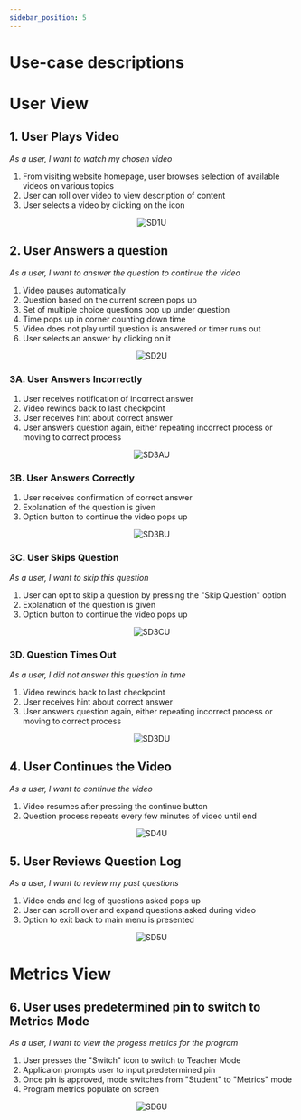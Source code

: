 ```yaml
---
sidebar_position: 5
---
```

# Use-case descriptions

# User View

## 1. User Plays Video
*As a user, I want to watch my chosen video*
1. From visiting website homepage, user browses selection of available videos on various topics
2. User can roll over video to view description of content
3. User selects a video by clicking on the icon

<div align="center">

![SD1U](/img/SD1U.png)

</div>

## 2. User Answers a question
*As a user, I want to answer the question to continue the video*
1. Video pauses automatically
2. Question based on the current screen pops up
3. Set of multiple choice questions pop up under question
4. Time pops up in corner counting down time
5. Video does not play until question is answered or timer runs out
6. User selects an answer by clicking on it

<div align="center">

![SD2U](/img/SD2U.png)

</div>

### 3A. User Answers Incorrectly
1. User receives notification of incorrect answer
2. Video rewinds back to last checkpoint
2. User receives hint about correct answer
3. User answers question again, either repeating incorrect process or moving to correct process

<div align="center">

![SD3AU](/img/SD3AU.png)

</div>

### 3B. User Answers Correctly
1. User receives confirmation of correct answer
2. Explanation of the question is given
3. Option button to continue the video pops up

<div align="center">

![SD3BU](/img/SD3BU.png)

</div>

### 3C. User Skips Question
*As a user, I want to skip this question*
1. User can opt to skip a question by pressing the "Skip Question" option
2. Explanation of the question is given
3. Option button to continue the video pops up

<div align="center">

![SD3CU](/img/SD3CU.png)

</div>

### 3D. Question Times Out
*As a user, I did not answer this question in time*
1. Video rewinds back to last checkpoint
2. User receives hint about correct answer
3. User answers question again, either repeating incorrect process or moving to correct process

<div align="center">

![SD3DU](/img/SD3DU.png)

</div>

## 4. User Continues the Video
*As a user, I want to continue the video*
1. Video resumes after pressing the continue button
2. Question process repeats every few minutes of video until end

<div align="center">

![SD4U](/img/SD4U.png)

</div>

## 5. User Reviews Question Log
*As a user, I want to review my past questions*
1. Video ends and log of questions asked pops up 
2. User can scroll over and expand questions asked during video
3. Option to exit back to main menu is presented

<div align="center">

![SD5U](/img/SD5U.png)

</div>

# Metrics View
## 6. User uses predetermined pin to switch to Metrics Mode
*As a user, I want to view the progess metrics for the program*
1. User presses the "Switch" icon to switch to Teacher Mode
2. Applicaion prompts user to input predetermined pin
3. Once pin is approved, mode switches from "Student" to "Metrics" mode
4. Program metrics populate on screen

<div align="center">

![SD6U](/img/SD6U.png)

</div>

